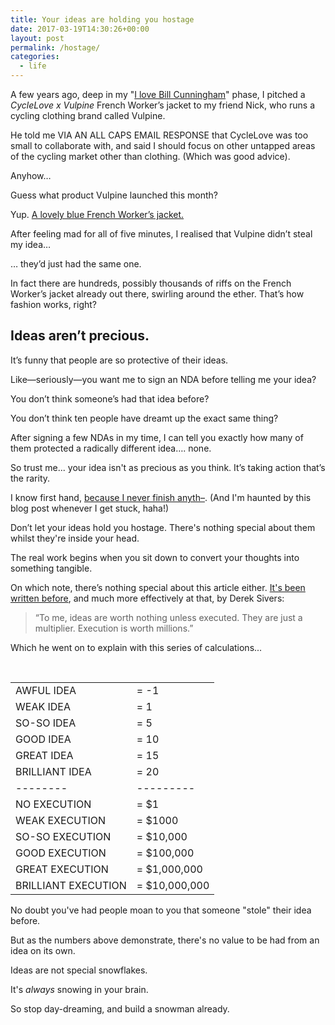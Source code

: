 ```yaml
---
title: Your ideas are holding you hostage
date: 2017-03-19T14:30:26+00:00
layout: post
permalink: /hostage/
categories:
  - life
---
```

A few years ago, deep in my "[I love Bill Cunningham](http://cyclelove.cc/2016/08/what-bill-cunningham-taught-me)" phase, I pitched a *CycleLove x Vulpine* French Worker’s jacket to my friend Nick, who runs a cycling clothing brand called Vulpine.

He told me VIA AN ALL CAPS EMAIL RESPONSE that CycleLove was too small to collaborate with, and said I should focus on other untapped areas of the cycling market other than clothing. (Which was good advice).

Anyhow…

Guess what product Vulpine launched this month?

Yup. [A lovely blue French Worker’s jacket.](http://www.vulpine.cc/uk/mens-french-workers-jacket-blue?acc=cfcd208495d565ef66e7dff9f98764da)

After feeling mad for all of five minutes, I realised that Vulpine didn’t steal my idea…

… they’d just had the same one.

In fact there are hundreds, possibly thousands of riffs on the French Worker’s jacket already out there, swirling around the ether. That’s how fashion works, right?

## Ideas aren’t precious.

It’s funny that people are so protective of their ideas.

Like—seriously—you want me to sign an NDA before telling me your idea?

You don’t think someone’s had that idea before?

You don’t think ten people have dreamt up the exact same thing?

After signing a few NDAs in my time, I can tell you exactly how many of them protected a radically different idea…. none.

So trust me... your idea isn't as precious as you think. It’s taking action that’s the rarity.

I know first hand, [because I never finish anyth–](/i-never-finish-anyth). (And I'm haunted by this blog post whenever I get stuck, haha!)

Don’t let your ideas hold you hostage. There's nothing special about them whilst they're inside your head.

The real work begins when you sit down to convert your thoughts into something tangible.

On which note, there’s nothing special about this article either. [It's been written before](https://sivers.org/multiply), and much more effectively at that, by Derek Sivers:

> “To me, ideas are worth nothing unless executed. They are just a multiplier. Execution is worth millions.”

Which he went on to explain with this series of calculations...

<table class="realtable">
<br>
<tbody><tr><td>
	AWFUL IDEA
</td><td>= -1</td></tr>
<tr><td>
	WEAK IDEA
</td><td>= 1</td></tr>
<tr><td>
	SO-SO IDEA
</td><td>= 5</td></tr>
<tr><td>
	GOOD IDEA
</td><td>= 10</td></tr>
<tr><td>
	GREAT IDEA
</td><td>= 15</td></tr>
<tr><td>
	BRILLIANT IDEA
</td><td>= 20</td></tr>
<tr><td>--------</td><td>---------</td></tr>
<tr><td>
	NO EXECUTION
</td><td>= $1</td></tr>
<tr><td>
	WEAK EXECUTION
</td><td>= $1000</td></tr>
<tr><td>
	SO-SO EXECUTION
</td><td>= $10,000</td></tr>
<tr><td>
	GOOD EXECUTION
</td><td>= $100,000</td></tr>
<tr><td>
	GREAT EXECUTION
</td><td>= $1,000,000</td></tr>
<tr><td>
	BRILLIANT EXECUTION
</td><td>= $10,000,000</td></tr>
</tbody></table>

No doubt you've had people moan to you that someone "stole" their idea before.

But as the numbers above demonstrate, there's no value to be had from an idea on its own.

Ideas are not special snowflakes.

It's *always* snowing in your brain.

So stop day-dreaming, and build a snowman already.
